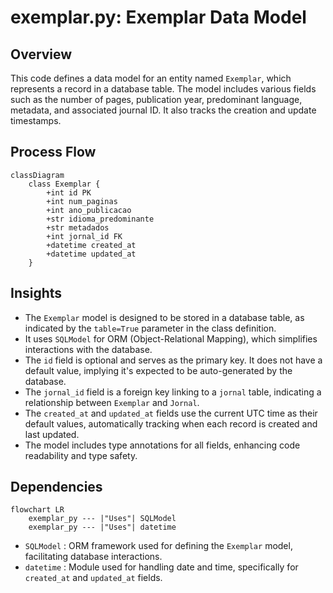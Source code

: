 # exemplar.py: Exemplar Data Model

## Overview
This code defines a data model for an entity named `Exemplar`, which represents a record in a database table. The model includes various fields such as the number of pages, publication year, predominant language, metadata, and associated journal ID. It also tracks the creation and update timestamps.

## Process Flow
```mermaid
classDiagram
    class Exemplar {
        +int id PK
        +int num_paginas
        +int ano_publicacao
        +str idioma_predominante
        +str metadados
        +int jornal_id FK
        +datetime created_at
        +datetime updated_at
    }
```

## Insights
- The `Exemplar` model is designed to be stored in a database table, as indicated by the `table=True` parameter in the class definition.
- It uses `SQLModel` for ORM (Object-Relational Mapping), which simplifies interactions with the database.
- The `id` field is optional and serves as the primary key. It does not have a default value, implying it's expected to be auto-generated by the database.
- The `jornal_id` field is a foreign key linking to a `jornal` table, indicating a relationship between `Exemplar` and `Jornal`.
- The `created_at` and `updated_at` fields use the current UTC time as their default values, automatically tracking when each record is created and last updated.
- The model includes type annotations for all fields, enhancing code readability and type safety.

## Dependencies
```mermaid
flowchart LR
    exemplar_py --- |"Uses"| SQLModel
    exemplar_py --- |"Uses"| datetime
```
- `SQLModel` : ORM framework used for defining the `Exemplar` model, facilitating database interactions.
- `datetime` : Module used for handling date and time, specifically for `created_at` and `updated_at` fields.